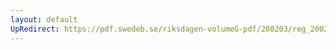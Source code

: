 ```yaml
---
layout: default
UpRedirect: https://pdf.swedeb.se/riksdagen-volumeG-pdf/200203/reg_200203/reg_200203_0195.pdf
---
```

